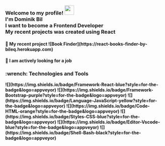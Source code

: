 <h3>Welcome to my profile!  <img src="https://raw.githubusercontent.com/MartinHeinz/MartinHeinz/master/wave.gif" width="30px">
<br>I'm Dominik Bil<br>I want to become a Frontend Developer<br>My recent projects was created using <b>React<b/></h3>

<h4>📕 My recent project ![Book Finder](https://react-books-finder-by-bileq.herokuapp.com)</h4>
  
<h4>💼 I am actively looking for a job</h4>
  
<h3>:wrench: Technologies and Tools</h3>
![](https://img.shields.io/badge/Framework-React-blue?style=for-the-badge&logo=appveyor)
![](https://img.shields.io/badge/Framework-Bootstrap-purple?style=for-the-badge&logo=appveyor)
![](https://img.shields.io/badge/Language-JavaScript-yellow?style=for-the-badge&logo=appveyor)
![](https://img.shields.io/badge/Code-HTML-orange?style=for-the-badge&logo=appveyor)
![](https://img.shields.io/badge/Styles-CSS-blue?style=for-the-badge&logo=appveyor)
![](https://img.shields.io/badge/Editor-Vscode-blue?style=for-the-badge&logo=appveyor)
  ![](https://img.shields.io/badge/Shell-Bash-black?style=for-the-badge&logo=appveyor)
  <a href="https://img.shields.io/badge/Code-HTML-orange?style=for-the-badge&logo=appveyor"></a>
